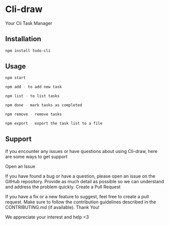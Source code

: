 
# Cli-draw

Your Cli Task Manager

## Installation

```bash
npm install todo-cli
```
## Usage
```bash
npm start

npm add - to add new task

npm list - to list tasks

npm done - mark tasks as completed

npm remove - remove tasks

npm export - export the task list to a file
```

## Support

If you encounter any issues or have questions about using Cli-draw, here are some ways to get support

Open an Issue

If you have found a bug or have a question, please open an issue on the GitHub repository. Provide as much detail as possible so we can understand and address the problem quickly.
Create a Pull Request

If you have a fix or a new feature to suggest, feel free to create a pull request. Make sure to follow the contribution guidelines described in the CONTRIBUTING.md (if available).
Thank You!

We appreciate your interest and help <3
